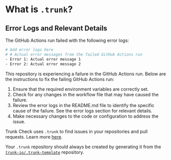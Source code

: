 # What is `.trunk`?

## Error Logs and Relevant Details

The GitHub Actions run failed with the following error logs:

```bash
# Add error logs here
# # Actual error messages from the failed GitHub Actions run
- Error 1: Actual error message 1
- Error 2: Actual error message 2
```

This repository is experiencing a failure in the GitHub Actions run. Below are the instructions to fix the failing GitHub Actions run:

1. Ensure that the required environment variables are correctly set.
2. Check for any changes in the workflow file that may have caused the failure.
3. Review the error logs in the README.md file to identify the specific cause of the failure.
   See the error logs section for relevant details.
4. Make necessary changes to the code or configuration to address the issue.

Trunk Check uses `.trunk` to find issues in your repositories and pull requests. Learn more
[here][check-github-integration].

Your `.trunk` repository should always be created by generating it from the
[`trunk-io/.trunk-template`](https://github.com/trunk-io/.trunk-template) repository.

[check-github-integration]: https://docs.trunk.io/docs/check-github-integration
